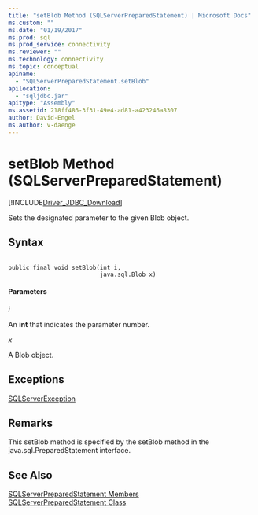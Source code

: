 ```yaml
---
title: "setBlob Method (SQLServerPreparedStatement) | Microsoft Docs"
ms.custom: ""
ms.date: "01/19/2017"
ms.prod: sql
ms.prod_service: connectivity
ms.reviewer: ""
ms.technology: connectivity
ms.topic: conceptual
apiname: 
  - "SQLServerPreparedStatement.setBlob"
apilocation: 
  - "sqljdbc.jar"
apitype: "Assembly"
ms.assetid: 218ff486-3f31-49e4-ad81-a423246a8307
author: David-Engel
ms.author: v-daenge
---
```

# setBlob Method (SQLServerPreparedStatement)
[!INCLUDE[Driver_JDBC_Download](../../../includes/driver_jdbc_download.md)]

  Sets the designated parameter to the given Blob object.  
  
## Syntax  
  
```  
  
public final void setBlob(int i,  
                          java.sql.Blob x)  
```  
  
#### Parameters  
 *i*  
  
 An **int** that indicates the parameter number.  
  
 *x*  
  
 A Blob object.  
  
## Exceptions  
 [SQLServerException](../../../connect/jdbc/reference/sqlserverexception-class.md)  
  
## Remarks  
 This setBlob method is specified by the setBlob method in the java.sql.PreparedStatement interface.  
  
## See Also  
 [SQLServerPreparedStatement Members](../../../connect/jdbc/reference/sqlserverpreparedstatement-members.md)   
 [SQLServerPreparedStatement Class](../../../connect/jdbc/reference/sqlserverpreparedstatement-class.md)  
  
  
